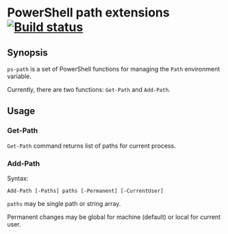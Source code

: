 PowerShell path extensions [![Build status](https://ci.appveyor.com/api/projects/status/lvtnv59y27of6r52/branch/develop?svg=true)](https://ci.appveyor.com/project/ForNeVeR/ps-path/branch/develop)
==========================

Synopsis
--------
`ps-path` is a set of PowerShell functions for managing the `Path` environment variable.

Currently, there are two functions: `Get-Path` and `Add-Path`.

Usage
-----

### Get-Path
`Get-Path` command returns list of paths for current process.

### Add-Path
Syntax:

    Add-Path [-Paths] paths [-Permanent] [-CurrentUser]

`paths` may be single path or string array.

Permanent changes may be global for machine (default) or local for current user.
